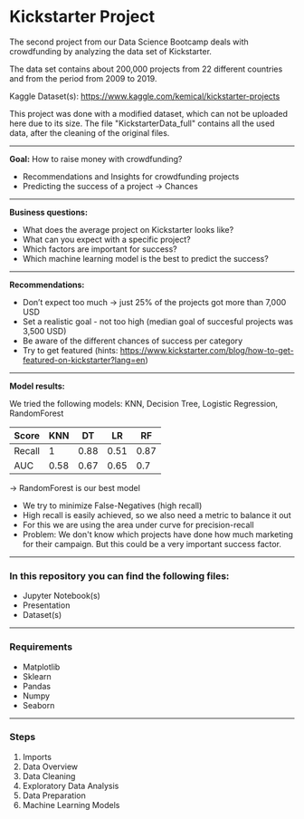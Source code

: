 # Kickstarter Project 
The second project from our Data Science Bootcamp deals with crowdfunding by analyzing the data set of Kickstarter.

The data set contains about 200,000 projects from 22 different countries and from the period from 2009 to 2019.

Kaggle Dataset(s): https://www.kaggle.com/kemical/kickstarter-projects

This project was done with a modified dataset, which can not be uploaded here due to its size.
The file "KickstarterData_full" contains all the used data, after the cleaning of the original files.

---

**Goal:** How to raise money with crowdfunding?
* Recommendations and Insights for crowdfunding projects 
* Predicting the success of a project → Chances

---

**Business questions:**
* What does the average project on Kickstarter looks like?
* What can you expect with a specific project?
* Which factors are important for success? 
* Which machine learning model is the best to predict the success?   

---

**Recommendations:** 
* Don’t expect too much → just 25% of the projects got more than 7,000 USD
* Set a realistic goal - not too high (median goal of succesful projects was 3,500 USD) 
* Be aware of the different chances of success per category 
* Try to get featured (hints: https://www.kickstarter.com/blog/how-to-get-featured-on-kickstarter?lang=en)   

---

**Model results:** 

We tried the following models: KNN, Decision Tree, Logistic Regression, RandomForest

| Score  | KNN  | DT  | LR  | RF  |
|---|---|---|---|---|
| Recall  | 1  | 0.88  |  0.51 | 0.87  |
| AUC  | 0.58 | 0.67 | 0.65  | 0.7  |

→ RandomForest is our best model  

* We try to minimize False-Negatives (high recall)
* High recall is easily achieved, so we also need a metric to balance it out
* For this we are using the area under curve for precision-recall   
* Problem: We don't know which projects have done how much marketing for their campaign. But this could be a very important success factor.
---

### In this repository you can find the following files: 
* Jupyter Notebook(s) 
* Presentation 
* Dataset(s)  

---

### Requirements
* Matplotlib
* Sklearn 
* Pandas
* Numpy
* Seaborn  

---

### Steps 
1. Imports 
2. Data Overview
3. Data Cleaning 
4. Exploratory Data Analysis
5. Data Preparation 
6. Machine Learning Models  

